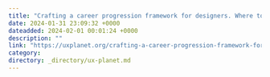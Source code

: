 ```yaml
---
title: "Crafting a career progression framework for designers. Where to start?"
date: 2024-01-31 23:09:32 +0000
dateadded: 2024-02-01 00:01:24 +0000
description: ""
link: "https://uxplanet.org/crafting-a-career-progression-framework-for-designers-where-to-start-367d733e23f0?source=rss----819cc2aaeee0---4"
category:
directory: _directory/ux-planet.md
---
```

